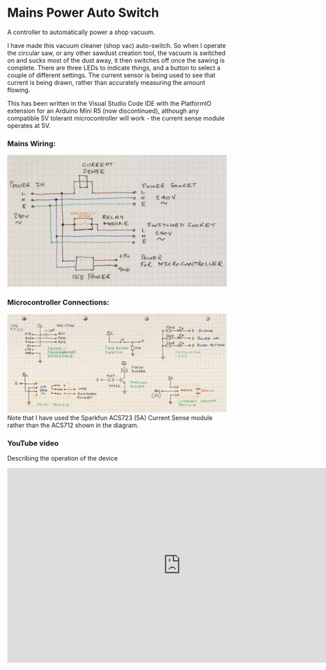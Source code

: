 # Mains Power Auto Switch
A controller to automatically power a shop vacuum. 

I have made this vacuum cleaner (shop vac) auto-switch. So when I operate the circular saw, or any other sawdust creation tool, the vacuum is switched on and sucks most of the dust away, it then switches off once the sawing is complete. There are three LEDs to indicate things, and a button to select a couple of different settings. The current sensor is being used to see that current is being drawn, rather than accurately measuring the amount flowing.

This has been written in the Visual Studio Code IDE with the PlatformIO extension for an Arduino Mini R5 (now discontinued), although any compatible 5V tolerant microcontroller will work - the current sense module operates at 5V.


### Mains Wiring:
<img src="https://github.com/kazzle101/MainsPowerAutoSwitch/blob/main/mains%20power%20connections.png?raw=true" width="700" alt="Mains Wiring">

### Microcontroller Connections:
<img src="https://github.com/kazzle101/MainsPowerAutoSwitch/blob/main/microcontroller%20connections.png?raw=true" width="700" alt="Microcontroller connections">
Note that I have used the Sparkfun ACS723 (5A) Current Sense module rather than the ACS712 shown in the diagram.

### YouTube video
Describing the operation of the device
<iframe width="796" height="448" src="https://www.youtube.com/embed/bf6Q4yfRd6U" title="YouTube video player" frameborder="0" allow="accelerometer; autoplay; clipboard-write; encrypted-media; gyroscope; picture-in-picture" allowfullscreen></iframe>
